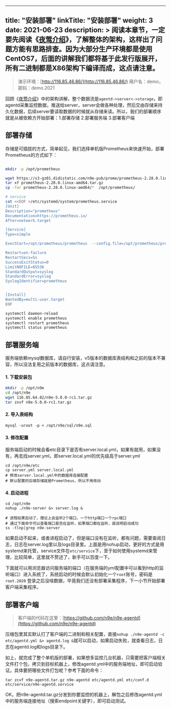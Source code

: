 
---
title: "安装部署"
linkTitle: "安装部署"
weight: 3
date: 2021-06-23
description: >
  阅读本章节，一定要先阅读《[夜莺介绍](/docs/intro/)》，了解整体的架构，这样出了问题方能有思路排查。因为大部分生产环境都是使用CentOS7，后面的讲解我们都将基于此发行版展开，所有二进制都是X86架构下编译而成，这点请注意。
---

> 演示环境：[http://116.85.46.86/](http://116.85.46.86/) 用户名：demo，密码：demo.2021

回顾《[夜莺介绍](/docs/intro/)》中的架构讲解，整个数据流是`agentd->server<->storage`，即agentd采集监控数据，推送给server，server会做各种处理，然后交由存储来持久化数据，后续server要读取数据的时候就从存储来读。所以，我们的部署顺序就是从被依赖方开始部署：1.部署存储 2.部署服务端 3.部署客户端

## 部署存储

存储是可插拔的方式，简单起见，我们选择单机版Prometheus来快速开始，部署Prometheus的方式如下：

```bash

mkdir -p /opt/prometheus

wget https://s3-gz01.didistatic.com/n9e-pub/prome/prometheus-2.28.0.linux-amd64.tar.gz -O prometheus-2.28.0.linux-amd64.tar.gz
tar xf prometheus-2.28.0.linux-amd64.tar.gz
cp -far prometheus-2.28.0.linux-amd64/*  /opt/prometheus/

# service 
cat <<EOF >/etc/systemd/system/prometheus.service
[Unit]
Description="prometheus"
Documentation=https://prometheus.io/
After=network.target

[Service]
Type=simple

ExecStart=/opt/prometheus/prometheus  --config.file=/opt/prometheus/prometheus.yml --storage.tsdb.path=/opt/prometheus/data --web.enable-lifecycle --enable-feature=remote-write-receiver --query.lookback-delta=2m 

Restart=on-failure
RestartSecs=5s
SuccessExitStatus=0
LimitNOFILE=65536
StandardOutput=syslog
StandardError=syslog
SyslogIdentifier=prometheus


[Install]
WantedBy=multi-user.target
EOF

systemctl daemon-reload
systemctl enable prometheus
systemctl restart prometheus
systemctl status prometheus

```

## 部署服务端

服务端依赖mysql数据库，请自行安装，v5版本的数据库表结构和之前的版本不兼容，所以没法复用之前版本的数据库，这点请注意。

#### 1. 下载安装包

```bash
mkdir -p /opt/n9e
cd /opt/n9e
wget 116.85.64.82/n9e-5.0.0-rc1.tar.gz
tar zxvf n9e-5.0.0-rc1.tar.gz
```

#### 2. 导入表结构

```
mysql -uroot -p < /opt/n9e/sql/n9e.sql
```

#### 3. 修改配置

服务端启动的时候会看etc目录下是否有server.local.yml，如果有就用，如果没有，再去找server.yml，即server.local.yml的优先级高于server.yml

```
cd /opt/n9e/etc
cp server.yml server.local.yml
# 修改server.local.yml中的数据库连接配置
# 默认配置的后端存储就是Prometheus，所以不用改动
```

#### 4. 启动进程

```
cd /opt/n9e
nohup ./n9e-server &> server.log &

# 进程如果启动了，理论上会监听2个端口，一个http端口一个rpc端口
# 通过下面命令可以查看端口是否在监听，如果端口都在监听，就说明启动成功
ss -tlnp|grep n9e-server
```

如果启动不起来，或者进程启动了，但是端口没有在监听，都有问题，需要查阅日志，日志在server.log里以及logs目录里。上面是用nohup启动，更好的方式是用systemd来托管，service文件在`etc/service`下，至于如何使用systemd来管理，比较简单，这里就不赘述了，新手可以百度一下。

下面就可以用浏览器访问服务端的端口（在服务端的yml配置中可以看到http的监听端口）进入系统了，系统启动的时候会默认初始化一个`root`账号，密码是`root.2020` 登录之后没啥数据，毕竟我们还没有部署采集程序，下一小节开始部署客户端采集程序。

## 部署客户端

> 客户端的代码在这里：[https://github.com/n9e/n9e-agentd](https://github.com/n9e/n9e-agentd)

压缩包里其实默认打了客户端的二进制和相关配置，直接`nohup ./n9e-agentd -c etc/agentd.yml &> agentd.log &`就可以启动，如果启动失败，就查看日志，日志在agentd.log和logs目录下。

如上，就完成了整个单机版的部署，如果想多监控几台机器，只需要把客户端相关文件打个包，拷贝到目标机器上，修改agentd.yml中的服务端地址，即可启动验证。具体要把哪些文件打包呢？参考下面的命令：

```
tar zcvf n9e-agentd.tar.gz n9e-agentd etc/agentd.yml etc/conf.d etc/service/n9e-agentd.service
```

OK，把n9e-agentd.tar.gz分发到你要监控的机器上，解包之后修改agentd.yml中的服务端连接地址（搜索endpoint关键字），即可启动测试。
